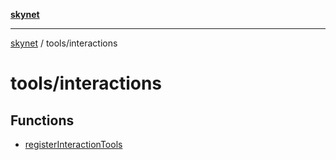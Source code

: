 [**skynet**](../../README.md)

***

[skynet](../../README.md) / tools/interactions

# tools/interactions

## Functions

- [registerInteractionTools](functions/registerInteractionTools.md)
